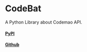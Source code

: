 # CodeBat

A Python Library about Codemao API.

#### [PyPI](https://pypi.org/project/CodeBat)

#### [Github](https://github.com/ShawnMerryCode/CodeBat)
